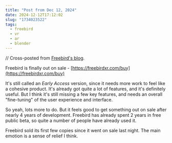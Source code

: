 ```yaml
---
title: "Post from Dec 12, 2024"
date: 2024-12-12T17:12:02
slug: "1734023522"
tags:
  - freebird
  - vr
  - ar
  - blender
---
```


// Cross-posted from [Freebird's blog](https://freebirdxr.com/blog/2024/12/12/1734023522).

Freebird is finally out on sale - [https://freebirdxr.com/buy](https://freebirdxr.com/buy)

It's still called an *Early Access* version, since it needs more work to feel like a cohesive product. It's already got quite a lot of features, and it's definitely useful. But I think it's still missing a few key features, and needs an overall "fine-tuning" of the user experience and interface.

So yeah, lots more to do. But it feels good to get something out on sale after nearly 4 years of development. Freebird has already spent 2 years in free public beta, so quite a number of people have already used it.

Freebird sold its first few copies since it went on sale last night. The main emotion is a sense of relief I think.